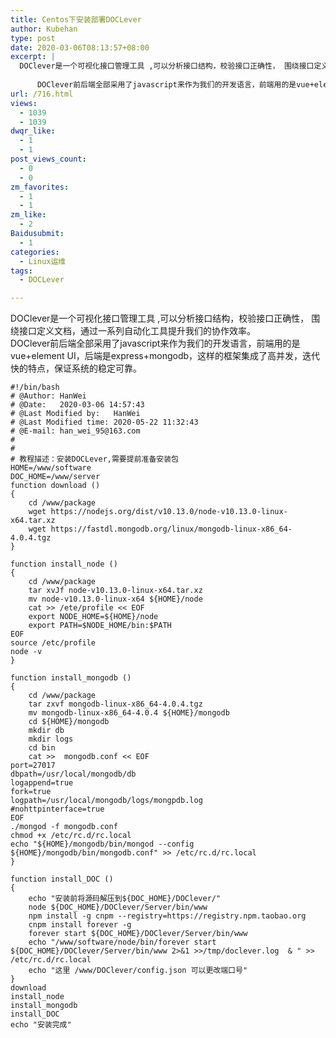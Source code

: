 ```yaml
---
title: Centos下安装部署DOCLever
author: Kubehan
type: post
date: 2020-03-06T08:13:57+08:00
excerpt: |
  DOClever是一个可视化接口管理工具 ,可以分析接口结构，校验接口正确性， 围绕接口定义文档，通过一系列自动化工具提升我们的协作效率。
  
      DOClever前后端全部采用了javascript来作为我们的开发语言，前端用的是vue+element UI，后端是express+mongodb，这样的框架集成了高并发，迭代快的特点，保证系统的稳定可靠。
url: /716.html
views:
  - 1039
  - 1039
dwqr_like:
  - 1
  - 1
post_views_count:
  - 0
  - 0
zm_favorites:
  - 1
  - 1
zm_like:
  - 2
Baidusubmit:
  - 1
categories:
  - Linux运维
tags:
  - DOCLever

---
```

DOClever是一个可视化接口管理工具 ,可以分析接口结构，校验接口正确性， 围绕接口定义文档，通过一系列自动化工具提升我们的协作效率。  
DOClever前后端全部采用了javascript来作为我们的开发语言，前端用的是vue+element UI，后端是express+mongodb，这样的框架集成了高并发，迭代快的特点，保证系统的稳定可靠。

<pre><code class="language-bash">#!/bin/bash
# @Author: HanWei
# @Date:   2020-03-06 14:57:43
# @Last Modified by:   HanWei
# @Last Modified time: 2020-05-22 11:32:43
# @E-mail: han_wei_95@163.com
# 
# 
# 教程描述：安装DOCLever,需要提前准备安装包
HOME=/www/software
DOC_HOME=/www/server
function download ()
{
    cd /www/package
    wget https://nodejs.org/dist/v10.13.0/node-v10.13.0-linux-x64.tar.xz
    wget https://fastdl.mongodb.org/linux/mongodb-linux-x86_64-4.0.4.tgz
}

function install_node ()
{
    cd /www/package
    tar xvJf node-v10.13.0-linux-x64.tar.xz
    mv node-v10.13.0-linux-x64 ${HOME}/node
    cat &gt;&gt; /ete/profile &lt;&lt; EOF
    export NODE_HOME=${HOME}/node  
    export PATH=$NODE_HOME/bin:$PATH
EOF
source /etc/profile
node -v
}

function install_mongodb ()
{
    cd /www/package
    tar zxvf mongodb-linux-x86_64-4.0.4.tgz
    mv mongodb-linux-x86_64-4.0.4 ${HOME}/mongodb
    cd ${HOME}/mongodb
    mkdir db 
    mkdir logs 
    cd bin
    cat &gt;&gt;  mongodb.conf &lt;&lt; EOF
port=27017
dbpath=/usr/local/mongodb/db
logappend=true
fork=true
logpath=/usr/local/mongodb/logs/mongpdb.log
#nohttpinterface=true
EOF
./mongod -f mongodb.conf
chmod +x /etc/rc.d/rc.local
echo "${HOME}/mongodb/bin/mongod --config ${HOME}/mongodb/bin/mongodb.conf" &gt;&gt; /etc/rc.d/rc.local
}

function install_DOC ()
{
    echo "安装前将源码解压到${DOC_HOME}/DOClever/"
    node ${DOC_HOME}/DOClever/Server/bin/www
    npm install -g cnpm --registry=https://registry.npm.taobao.org
    cnpm install forever -g
    forever start ${DOC_HOME}/DOClever/Server/bin/www
    echo "/www/software/node/bin/forever start ${DOC_HOME}/DOClever/Server/bin/www 2&gt;&1 &gt;&gt;/tmp/doclever.log  & " &gt;&gt; /etc/rc.d/rc.local
    echo "这里 /www/DOClever/config.json 可以更改端口号"
}
download
install_node
install_mongodb
install_DOC
echo "安装完成"</code></pre>